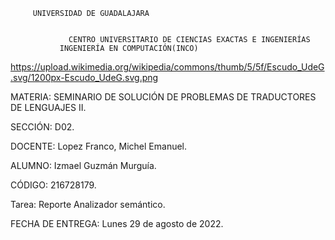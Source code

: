 
         UNIVERSIDAD DE GUADALAJARA


                 CENTRO UNIVERSITARIO DE CIENCIAS EXACTAS E INGENIERÍAS
               INGENIERÍA EN COMPUTACIÓN(INCO)


https://upload.wikimedia.org/wikipedia/commons/thumb/5/5f/Escudo_UdeG.svg/1200px-Escudo_UdeG.svg.png








MATERIA: SEMINARIO DE SOLUCIÓN DE PROBLEMAS DE TRADUCTORES DE LENGUAJES II. 

SECCIÓN: D02.

DOCENTE: Lopez Franco, Michel Emanuel.

ALUMNO: Izmael Guzmán Murguía.

CÓDIGO: 216728179.


Tarea: Reporte Analizador semántico.







FECHA DE ENTREGA: Lunes 29 de agosto de 2022.
